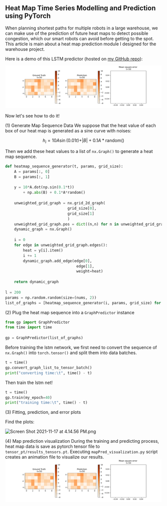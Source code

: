 ## Heat Map Time Series Modelling and Prediction using PyTorch

When planning shortest paths for multiple robots in a large warehouse, we can make use of the prediction of future heat maps to detect possible congestion, which our smart robots can avoid before getting to the spot. This article is main about a heat map prediction module I designed for the warehouse project.

Here is a demo of this LSTM predictor (hosted on [my GitHub repo](https://github.com/zach-li-sudo/mapPred)):

<img src="https://github.com/zach-li-sudo/mapPred/raw/master/tensor_pt/mygif.gif">

Now let's see how to do it!

(1) Generate Map Sequence Data
   We suppose that the heat value of each box of our heat map is generated as a sine curve with noises:

   $$
   h_i=10A\sin(0.01t) + \vert B\vert + 0.1A*\text{random()}
   $$

   Then we add these heat values to a list of `nx.Graph()` to generate a heat map sequence.

```python
def heatmap_sequence_generator(t, params, grid_size):
    A = params[:, 0]
    B = params[:, 1]

    y = 10*A.dot(np.sin(0.1*t))
        + np.abs(B) + 0.1*A*random()

    unweighted_grid_graph = nx.grid_2d_graph(
                            grid_size[0],
                            grid_size[1]
                            )
    unweighted_grid_graph.pos = dict((n,n) for n in unweighted_grid_graph.nodes())
    dynamic_graph = nx.Graph()

    i = 0
    for edge in unweighted_grid_graph.edges():
        heat = y[i].item()
        i += 1
        dynamic_graph.add_edge(edge[0],
                                edge[1],
                                weight=heat)

    return dynamic_graph

l = 200
params = np.random.random(size=(nums, 2))
list_of_graphs = [heatmap_sequence_generator(i, params, grid_size) for i in range(l)]
```

(2) Plug the heat map sequence into a `GraphPredictor` instance

```python
from gp import GraphPredictor
from time import time

gp = GraphPredictor(list_of_graphs)
```

Before training the lstm network, we first need to convert the sequence of `nx.Graph()` into `torch.tensor()` and split them into data batches.

```python
t = time()
gp.convert_graph_list_to_tensor_batch()
print("converting time:\t", time() - t)
```

Then train the lstm net!

```python
t = time()
gp.train(my_epoch=40)
print("training time:\t", time() - t)
```

(3) Fitting, prediction, and error plots 


   Find the plots:
  
![Screen Shot 2021-11-17 at 4.14.56 PM.png](https://cdn.hashnode.com/res/hashnode/image/upload/v1637136930256/qCKM69ZMr.png)

  

(4) Map prediction visualization 
    During the training and predicting process, heat map data is save as pytorch tensor file to `tensor_pt/results_tensors.pt`. Executing `mapPred_visualization.py` script creates an animation file to visualize our results.
   <img src="https://github.com/zach-li-sudo/mapPred/raw/master/tensor_pt/mygif.gif">
